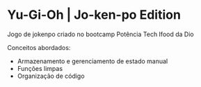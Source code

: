 # Yu-Gi-Oh | Jo-ken-po Edition

Jogo de jokenpo criado no bootcamp Potência Tech Ifood da Dio

Conceitos abordados:

- Armazenamento e gerenciamento de estado manual
- Funções limpas
- Organização de código

